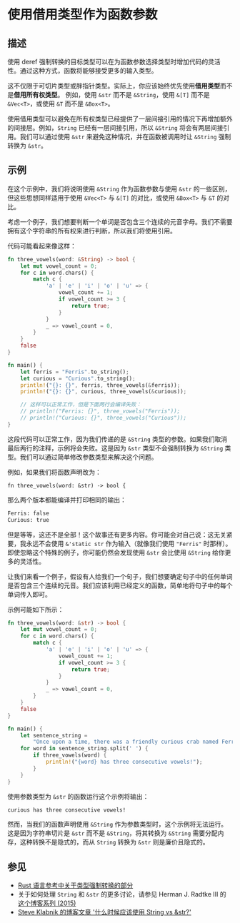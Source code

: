 # 使用借用类型作为函数参数

## 描述

使用 deref 强制转换的目标类型可以在为函数参数选择类型时增加代码的灵活性。通过这种方式，函数将能够接受更多的输入类型。

这不仅限于可切片类型或胖指针类型。实际上，你应该始终优先使用**借用类型**而不是**借用所有权类型**。
例如，使用 `&str` 而不是 `&String`，使用 `&[T]` 而不是 `&Vec<T>`，或使用 `&T` 而不是 `&Box<T>`。

使用借用类型可以避免在所有权类型已经提供了一层间接引用的情况下再增加额外的间接层。例如，`String` 已经有一层间接引用，所以 `&String` 将会有两层间接引用。我们可以通过使用 `&str` 来避免这种情况，并在函数被调用时让 `&String` 强制转换为 `&str`。

## 示例

在这个示例中，我们将说明使用 `&String` 作为函数参数与使用 `&str` 的一些区别，但这些思想同样适用于使用 `&Vec<T>` 与 `&[T]` 的对比，或使用 `&Box<T>` 与 `&T` 的对比。

考虑一个例子，我们想要判断一个单词是否包含三个连续的元音字母。我们不需要拥有这个字符串的所有权来进行判断，所以我们将使用引用。

代码可能看起来像这样：

```rust
fn three_vowels(word: &String) -> bool {
    let mut vowel_count = 0;
    for c in word.chars() {
        match c {
            'a' | 'e' | 'i' | 'o' | 'u' => {
                vowel_count += 1;
                if vowel_count >= 3 {
                    return true;
                }
            }
            _ => vowel_count = 0,
        }
    }
    false
}

fn main() {
    let ferris = "Ferris".to_string();
    let curious = "Curious".to_string();
    println!("{}: {}", ferris, three_vowels(&ferris));
    println!("{}: {}", curious, three_vowels(&curious));

    // 这样可以正常工作，但是下面两行会编译失败：
    // println!("Ferris: {}", three_vowels("Ferris"));
    // println!("Curious: {}", three_vowels("Curious"));
}
```

这段代码可以正常工作，因为我们传递的是 `&String` 类型的参数。如果我们取消最后两行的注释，示例将会失败。这是因为 `&str` 类型不会强制转换为 `&String` 类型。我们可以通过简单修改参数类型来解决这个问题。

例如，如果我们将函数声明改为：

```rust, ignore
fn three_vowels(word: &str) -> bool {
```

那么两个版本都能编译并打印相同的输出：

```bash
Ferris: false
Curious: true
```

但是等等，这还不是全部！这个故事还有更多内容。你可能会对自己说：这无关紧要，我永远不会使用 `&'static str` 作为输入（就像我们使用 `"Ferris"` 时那样）。即使忽略这个特殊的例子，你可能仍然会发现使用 `&str` 会比使用 `&String` 给你更多的灵活性。

让我们来看一个例子，假设有人给我们一个句子，我们想要确定句子中的任何单词是否包含三个连续的元音。我们应该利用已经定义的函数，简单地将句子中的每个单词传入即可。

示例可能如下所示：

```rust
fn three_vowels(word: &str) -> bool {
    let mut vowel_count = 0;
    for c in word.chars() {
        match c {
            'a' | 'e' | 'i' | 'o' | 'u' => {
                vowel_count += 1;
                if vowel_count >= 3 {
                    return true;
                }
            }
            _ => vowel_count = 0,
        }
    }
    false
}

fn main() {
    let sentence_string =
        "Once upon a time, there was a friendly curious crab named Ferris".to_string();
    for word in sentence_string.split(' ') {
        if three_vowels(word) {
            println!("{word} has three consecutive vowels!");
        }
    }
}
```

使用参数类型为 `&str` 的函数运行这个示例将输出：

```bash
curious has three consecutive vowels!
```

然而，当我们的函数声明使用 `&String` 作为参数类型时，这个示例将无法运行。这是因为字符串切片是 `&str` 而不是 `&String`，将其转换为 `&String` 需要分配内存，这种转换不是隐式的，而从 `String` 转换为 `&str` 则是廉价且隐式的。

## 参见

- [Rust 语言参考中关于类型强制转换的部分](https://doc.rust-lang.org/reference/type-coercions.html)
- 关于如何处理 `String` 和 `&str` 的更多讨论，请参见 Herman J. Radtke III 的
  [这个博客系列 (2015)](https://web.archive.org/web/20201112023149/https://hermanradtke.com/2015/05/03/string-vs-str-in-rust-functions.html)
- [Steve Klabnik 的博客文章 '什么时候应该使用 String vs &str?'](https://archive.ph/LBpD0)
